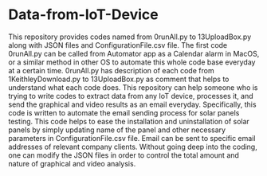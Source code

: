 # Data-from-IoT-Device
This repository provides codes named from 0runAll.py to 13UploadBox.py along with JSON files and ConfigurationFile.csv file. The first code 0runAll.py can be called from Automator app as a Calendar alarm in MacOS, or a similar method in other OS to automate this whole code base everyday at a certain time. 0runAll.py has description of each code from 1KeithleyDownload.py to 13UploadBox.py as comment that helps to understand what each code does.
This repository can help someone who is trying to write codes to extract data from any IoT device, processes it, and send the graphical and video results as an email everyday. Specifically, this code is written to automate the email sending process for solar panels testing. This code helps to ease the installation and uninstallation of solar panels by simply updating name of the panel and other necessary parameters in ConfigurationFile.csv file. Email can be sent to specific email addresses of relevant company clients.
Without going deep into the coding, one can modify the JSON files in order to control the total amount and nature of graphical and video analysis.

